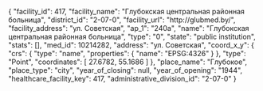 {
    "facility_id": 417,
    "facility_name": "Глубокская центральная районная больница",
    "district_id": "2-07-0",
    "facility_url": "http:\/\/glubmed.by\/",
    "facility_address": "ул. Советская",
    "ap_1": "240а",
    "name": "Глубокская центральная районная больница",
    "type": "0",
    "state": "public institution",
    "stats": [],
    "med_id": 10214282,
    "address": "ул. Советская",
    "coord_x_y": {
        "crs": {
            "type": "name",
            "properties": {
                "name": "EPSG:4326"
            }
        },
        "type": "Point",
        "coordinates": [
            27.6782,
            55.1686
        ]
    },
    "place_name": "Глубокое",
    "place_type": "city",
    "year_of_closing": null,
    "year_of_opening": "1944",
    "healthcare_facility_key": 417,
    "administrative_division_id": "2-07-0"
}